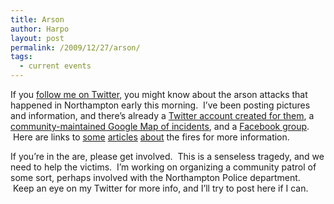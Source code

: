 ```yaml
---
title: Arson
author: Harpo
layout: post
permalink: /2009/12/27/arson/
tags:
  - current events
---
```

If you <a href="http://twitter.com/renaissanceboy" target="_blank">follow me on Twitter</a>, you might know about the arson attacks that happened in Northampton early this morning.  I&#8217;ve been posting pictures and information, and there&#8217;s already a <a href="http://twitter.com/01060support" target="_blank">Twitter account created for them</a>, a <a href="http://maps.google.com/maps/ms?ie=UTF8&hl=en&msa=0&msid=108096318570135017840.00047bb8cfaa22b7e9886&z=15" target="_blank">community-maintained Google Map of incidents</a>, and a <a href="http://www.facebook.com/group.php?gid=224400058116&ref=nf" target="_blank">Facebook group</a>.  Here are links to <a href="http://gazettenet.com/2009/12/26/two-northampton-men-die-today-string-suspicious-fires-police-can" target="_blank">some</a> <a href="http://www.wwlp.com/dpp/news/local/residents-in-fear-following-fires" target="_blank">articles</a> <a href="http://www.masslive.com/news/index.ssf/2009/12/fires_investigated_in_northamp.html" target="_blank">about</a> the fires for more information.

If you&#8217;re in the are, please get involved.  This is a senseless tragedy, and we need to help the victims.  I&#8217;m working on organizing a community patrol of some sort, perhaps involved with the Northampton Police department.  Keep an eye on my Twitter for more info, and I&#8217;ll try to post here if I can.